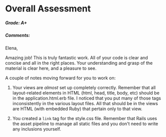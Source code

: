 # Overall Assessment

##### Grade: A+

##### Comments:

Elena,

Amazing job! This is truly fantastic work. All of your code is clear and concise and all in the right places. Your understanding and grasp of the material is clear here, and a pleasure to see.

A couple of notes moving forward for you to work on:

1. Your views are _almost_ set up completely correctly. Remember that all layout-related elements in HTML (html, head, title, body, etc) should be in the application.html.erb file. I noticed that you put many of those tags inconsistently in the various layout files. All that should be in the views are HTML (with embedded Ruby) that pertain only to that view.

2. You created a `link` tag for the style.css file. Remember that Rails uses the asset pipeline to manage all static files and you don't need to write any inclusions yourself.
